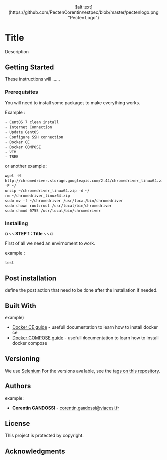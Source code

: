 <p align="center">
  ![alt text](https://github.com/PectenCorentin/testpec/blob/master/pectenlogo.png "Pecten Logo")
</p> 

# Title 

Description

## Getting Started

These instructions will ......

### Prerequisites

You will need to install some packages to make everything works.

Example : 
```
- CentOS 7 clean install
- Internet Connection
- Update CentOS
- Configure SSH connection 
- Docker CE
- Docker COMPOSE
- VIM
- TREE
```
or another example :
```
wget -N http://chromedriver.storage.googleapis.com/2.44/chromedriver_linux64.zip -P ~/
unzip ~/chromedriver_linux64.zip -d ~/
rm ~/chromedriver_linux64.zip
sudo mv -f ~/chromedriver /usr/local/bin/chromedriver
sudo chown root:root /usr/local/bin/chromedriver
sudo chmod 0755 /usr/local/bin/chromedriver
```
### Installing


**¤~~ STEP 1 : Title ~~¤**

First of all we need an envirnoment to work.

example : 
```
test 
```

## Post installation 

define the post action that need to be done after the installation if needed.

## Built With

example)
* [Docker CE guide](https://docs.docker.com/install/linux/docker-ce/centos/) - usefull documentation to learn how to install docker ce
* [Docker COMPOSE guide](https://docs.docker.com/compose/install/) - usefull documentation to learn how to install docker compose

## Versioning

We use [Selenium](https://selenium.dev/) For the versions available, see the [tags on this repository](https://selenium.dev/downloads/). 

## Authors

example: 

* **Corentin GANDOSSI** - corentin.gandossi@viacesi.fr

## License

This project is protected by copyright.

## Acknowledgments
